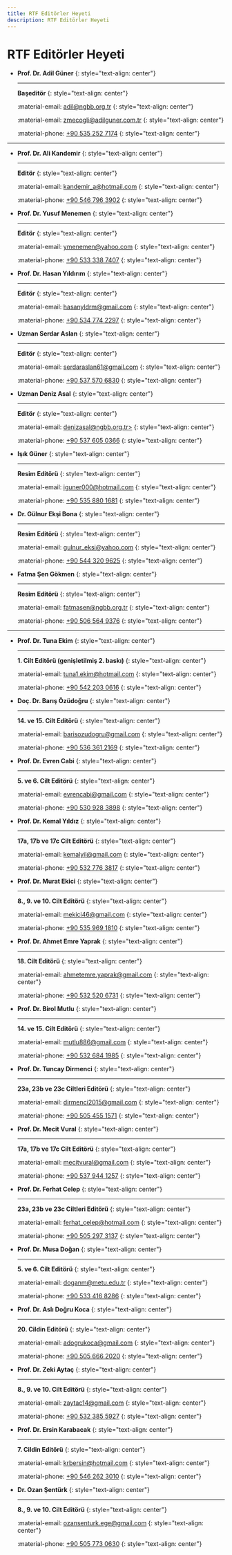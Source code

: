 ```yaml
---
title: RTF Editörler Heyeti
description: RTF Editörler Heyeti
---
```


# RTF Editörler Heyeti

<div class="grid cards" markdown>

-   __Prof. Dr. Adil Güner__
    {: style="text-align: center"}

    ---

    **Başeditör**
    {: style="text-align: center"}

    :material-email: [adil@ngbb.org.tr](mailto:adil@ngbb.org.tr)
    {: style="text-align: center"}

    :material-email: [zmecogli@adilguner.com.tr](mailto:zmecogli@adilguner.com.tr)
    {: style="text-align: center"}

    :material-phone: [+90 535 252 7174](tel:+905352527174)
    {: style="text-align: center"}

</div>

---

<div class="grid cards" markdown>

-   __Prof. Dr. Ali Kandemir__
    {: style="text-align: center"}

    ---

    **Editör**
    {: style="text-align: center"}

    :material-email: [kandemir_a@hotmail.com](mailto:kandemir_a@hotmail.com)
    {: style="text-align: center"}

    :material-phone: [+90 546 796 3902](tel:+905467963902)
    {: style="text-align: center"}

-   __Prof. Dr. Yusuf Menemen__
    {: style="text-align: center"}

    ---

    **Editör**
    {: style="text-align: center"}

    :material-email: [ymenemen@yahoo.com](mailto:ymenemen@yahoo.com)
    {: style="text-align: center"}

    :material-phone: [+90 533 338 7407](tel:+90533387407)
    {: style="text-align: center"}

-   __Prof. Dr. Hasan Yıldırım__
    {: style="text-align: center"}

    ---

    **Editör**
    {: style="text-align: center"}

    :material-email: [hasanyldrm@gmail.com](mailto:hasanyldrm@gmail.com)
    {: style="text-align: center"}

    :material-phone: [+90 534 774 2297](tel:+905347742297)
    {: style="text-align: center"}

-   __Uzman Serdar Aslan__
    {: style="text-align: center"}

    ---

    **Editör**
    {: style="text-align: center"}

    :material-email: [serdaraslan61@gmail.com](mailto:serdaraslan61@gmail.com)
    {: style="text-align: center"}

    :material-phone: [+90 537 570 6830](tel:+905375706830)
    {: style="text-align: center"}

-   __Uzman Deniz Asal__
    {: style="text-align: center"}

    ---

    **Editör**
    {: style="text-align: center"}

    :material-email: [denizasal@ngbb.org.tr>](mailto:denizasal@ngbb.org.tr>)
    {: style="text-align: center"}

    :material-phone: [+90 537 605 0366](tel:+905376050366)
    {: style="text-align: center"}

-   __Işık Güner__
    {: style="text-align: center"}

    ---

    **Resim Editörü**
    {: style="text-align: center"}

    :material-email: [iguner000@hotmail.com](mailto:iguner000@hotmail.com)
    {: style="text-align: center"}

    :material-phone: [+90 535 880 1681](tel:+905358801681)
    {: style="text-align: center"}

-   __Dr. Gülnur Ekşi Bona__
    {: style="text-align: center"}

    ---

    **Resim Editörü**
    {: style="text-align: center"}

    :material-email: [gulnur_eksi@yahoo.com](mailto:gulnur_eksi@yahoo.com)
    {: style="text-align: center"}

    :material-phone: [+90 544 320 9625](tel:+905443209625)
    {: style="text-align: center"}

-   __Fatma Şen Gökmen__
    {: style="text-align: center"}

    ---

    **Resim Editörü**
    {: style="text-align: center"}

    :material-email: [fatmasen@ngbb.org.tr](mailto:fatmasen@ngbb.org.tr)
    {: style="text-align: center"}

    :material-phone: [+90 506 564 9376](tel:+905065649376)
    {: style="text-align: center"}

</div>

---

<div class="grid cards" markdown>

-   __Prof. Dr. Tuna Ekim__
    {: style="text-align: center"}

    ---

    **1. Cilt Editörü (genişletilmiş 2. baskı)**
    {: style="text-align: center"}

    :material-email: [tuna1.ekim@hotmail.com](mailto:tuna1.ekim@hotmail.com)
    {: style="text-align: center"}

    :material-phone: [+90 542 203 0616](tel:+905422030616)
    {: style="text-align: center"}

-   __Doç. Dr. Barış Özüdoğru__
    {: style="text-align: center"}

    ---

    **14. ve 15. Cilt Editörü**
    {: style="text-align: center"}

    :material-email: [barisozudogru@gmail.com](mailto:barisozudogru@gmail.com)
    {: style="text-align: center"}

    :material-phone: [+90 536 361 2169](tel:+905363612169)
    {: style="text-align: center"}

-   __Prof. Dr. Evren Cabi__
    {: style="text-align: center"}

    ---

    **5. ve 6. Cilt Editörü**
    {: style="text-align: center"}

    :material-email: [evrencabi@gmail.com](mailto:evrencabi@gmail.com)
    {: style="text-align: center"}

    :material-phone: [+90 530 928 3898](tel:+905309283898)
    {: style="text-align: center"}

-   __Prof. Dr. Kemal Yıldız__
    {: style="text-align: center"}

    ---

    **17a, 17b ve 17c Cilt Editörü**
    {: style="text-align: center"}

    :material-email: [kemalyil@gmail.com](mailto:kemalyil@gmail.com)
    {: style="text-align: center"}

    :material-phone: [+90 532 776 3817](tel:+905327763817)
    {: style="text-align: center"}

-   __Prof. Dr. Murat Ekici__
    {: style="text-align: center"}

    ---

    **8., 9. ve 10. Cilt Editörü**
    {: style="text-align: center"}

    :material-email: [mekici46@gmail.com](mailto:mekici46@gmail.com)
    {: style="text-align: center"}

    :material-phone: [+90 535 969 1810](tel:+905359691810)
    {: style="text-align: center"}

-   __Prof. Dr. Ahmet Emre Yaprak__
    {: style="text-align: center"}

    ---

    **18. Cilt Editörü**
    {: style="text-align: center"}

    :material-email: [ahmetemre.yaprak@gmail.com](mailto:ahmetemre.yaprak@gmail.com)
    {: style="text-align: center"}

    :material-phone: [+90 532 520 6731](tel:+905325206731)
    {: style="text-align: center"}

-   __Prof. Dr. Birol Mutlu__
    {: style="text-align: center"}

    ---

    **14. ve 15. Cilt Editörü**
    {: style="text-align: center"}

    :material-email: [mutlu886@gmail.com](mailto:mutlu886@gmail.com)
    {: style="text-align: center"}

    :material-phone: [+90 532 684 1985](tel:+905326841985)
    {: style="text-align: center"}

-   __Prof. Dr. Tuncay Dirmenci__
    {: style="text-align: center"}

    ---

    **23a, 23b ve 23c Ciltleri Editörü**
    {: style="text-align: center"}

    :material-email: [dirmenci2015@gmail.com](mailto:dirmenci2015@gmail.com)
    {: style="text-align: center"}

    :material-phone: [+90 505 455 1571](tel:+905054551571)
    {: style="text-align: center"}

-   __Prof. Dr. Mecit Vural__
    {: style="text-align: center"}

    ---

    **17a, 17b ve 17c Cilt Editörü**
    {: style="text-align: center"}

    :material-email: [mecitvural@gmail.com](mailto:mecitvural@gmail.com)
    {: style="text-align: center"}

    :material-phone: [+90 537 944 1257](tel:+905379441257)
    {: style="text-align: center"}

-   __Prof. Dr. Ferhat Celep__
    {: style="text-align: center"}

    ---

    **23a, 23b ve 23c Ciltleri Editörü**
    {: style="text-align: center"}

    :material-email: [ferhat_celep@hotmail.com](mailto:ferhat_celep@hotmail.com)
    {: style="text-align: center"}

    :material-phone: [+90 505 297 3137](tel:+905052973137)
    {: style="text-align: center"}

-   __Prof. Dr. Musa Doğan__
    {: style="text-align: center"}

    ---

    **5. ve 6. Cilt Editörü**
    {: style="text-align: center"}

    :material-email: [doganm@metu.edu.tr](mailto:doganm@metu.edu.tr)
    {: style="text-align: center"}

    :material-phone: [+90 533 416 8286](tel:+905334168286)
    {: style="text-align: center"}

-   __Prof. Dr. Aslı Doğru Koca__
    {: style="text-align: center"}

    ---

    **20. Cildin Editörü**
    {: style="text-align: center"}

    :material-email: [adogrukoca@gmail.com](mailto:adogrukoca@gmail.com)
    {: style="text-align: center"}

    :material-phone: [+90 505 666 2020](tel:+905056662020)
    {: style="text-align: center"}

-   __Prof. Dr. Zeki Aytaç__
    {: style="text-align: center"}

    ---

    **8., 9. ve 10. Cilt Editörü**
    {: style="text-align: center"}

    :material-email: [zaytac14@gmail.com](mailto:zaytac14@gmail.com)
    {: style="text-align: center"}

    :material-phone: [+90 532 385 5927](tel:+905323855927)
    {: style="text-align: center"}

-   __Prof. Dr. Ersin Karabacak__
    {: style="text-align: center"}

    ---

    **7. Cildin Editörü**
    {: style="text-align: center"}

    :material-email: [krbersin@hotmail.com](mailto:krbersin@hotmail.com)
    {: style="text-align: center"}

    :material-phone: [+90 546 262 3010](tel:+905462623010)
    {: style="text-align: center"}

-   __Dr. Ozan Şentürk__
    {: style="text-align: center"}

    ---

    **8., 9. ve 10. Cilt Editörü**
    {: style="text-align: center"}

    :material-email: [ozansenturk.ege@gmail.com](mailto:ozansenturk.ege@gmail.com)
    {: style="text-align: center"}

    :material-phone: [+90 505 773 0630](tel:+905057730630)
    {: style="text-align: center"}

</div>

